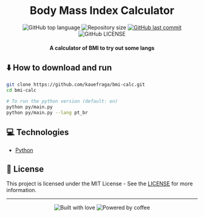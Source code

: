 <h1 align="center">Body Mass Index Calculator</h1>

<p align="center">
  <img
    alt="GitHub top language"
    src="https://img.shields.io/github/languages/top/kauefraga/bmi-calc.svg"
  />
  <img
    alt="Repository size"
    src="https://img.shields.io/github/repo-size/kauefraga/bmi-calc.svg"
  />
  <a href="https://github.com/kauefraga/bmi-calc/commits/main">
    <img
      alt="GitHub last commit"
      src="https://img.shields.io/github/last-commit/kauefraga/bmi-calc.svg"
    />
  </a>
  <img
    alt="GitHub LICENSE"
    src="https://img.shields.io/github/license/kauefraga/bmi-calc.svg"
  />
</p>

<!-- Body mass index (bmi) :: Índice de massa corporal (imc) -->
<h4 align="center">A calculator of BMI to try out some langs</h4>

## ⬇️ How to download and run
```bash
git clone https://github.com/kauefraga/bmi-calc.git
cd bmi-calc

# To run the python version (default: en)
python py/main.py
python py/main.py --lang pt_br
```

## 💻 Technologies

- [Python](https://python.org)

## 📝 License

This project is licensed under the MIT License - See the [LICENSE](https://github.com/kauefraga/bmi-calc/blob/main/LICENSE) for more information.

---
<div align="center" display="flex">
  <img alt="Built with love" src="https://forthebadge.com/images/badges/built-with-love.svg">
  <img alt="Powered by coffee" src="https://forthebadge.com/images/badges/powered-by-coffee.svg">
</div>
